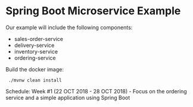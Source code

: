 # Spring Boot Microservice Example

Our example will include the following components:
* sales-order-service
* delivery-service
* inventory-service
* ordering-service

Build the docker image:
```
 ./mvnw clean install
```

Schedule:
Week #1 (22 OCT 2018 - 28 OCT 2018)  - Focus on the ordering service and a simple application using Spring Boot
